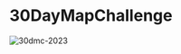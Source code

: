 # 30DayMapChallenge

![30dmc-2023](https://github.com/bdgroves/30DayMapChallenge/assets/51037739/1722deb5-b1c2-4b24-a60b-10400aaf5998)
